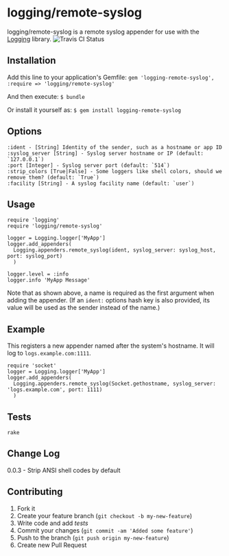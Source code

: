 # logging/remote-syslog

logging/remote-syslog is a remote syslog appender for use with the [Logging](https://github.com/TwP/logging) library. ![Travis CI Status](https://secure.travis-ci.org/BIAINC/logging-remote-syslog.png)

## Installation

Add this line to your application's Gemfile:
    ```
    gem 'logging-remote-syslog', :require => 'logging/remote-syslog'
    ```

And then execute:
    ```
    $ bundle
    ```

Or install it yourself as:
    ```
    $ gem install logging-remote-syslog
    ```

## Options

    :ident - [String] Identity of the sender, such as a hostname or app ID
    :syslog_server [String] - Syslog server hostname or IP (default: `127.0.0.1`)
    :port [Integer] - Syslog server port (default: `514`)
    :strip_colors [True|False] - Some loggers like shell colors, should we remove them? (default: `True`)
    :facility [String] - A syslog facility name (default: `user`)

## Usage

```
require 'logging'
require 'logging/remote-syslog'

logger = Logging.logger['MyApp']
logger.add_appenders(
  Logging.appenders.remote_syslog(ident, syslog_server: syslog_host, port: syslog_port)
  )

logger.level = :info
logger.info 'MyApp Message'

```

Note that as shown above, a name is required as the first argument when
adding the appender. (If an `ident:` options hash key is also provided,
its value will be used as the sender instead of the name.)

## Example

This registers a new appender named after the system's hostname. It will
log to `logs.example.com:1111`.

```
require 'socket'
logger = Logging.logger['MyApp']
logger.add_appenders(
  Logging.appenders.remote_syslog(Socket.gethostname, syslog_server: 'logs.example.com', port: 1111)
  )
```

## Tests

```
rake
```

## Change Log
0.0.3 - Strip ANSI shell codes by default

## Contributing

1. Fork it
2. Create your feature branch (`git checkout -b my-new-feature`)
3. Write code and add _tests_
4. Commit your changes (`git commit -am 'Added some feature'`)
5. Push to the branch (`git push origin my-new-feature`)
6. Create new Pull Request
